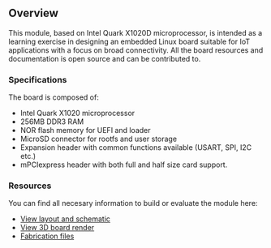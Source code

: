 ## Overview
This module, based on Intel Quark X1020D microprocessor, is intended as a learning exercise in designing an embedded Linux board suitable for IoT applications with a focus on broad connectivity. All the board resources and documentation is open source and can be contributed to.

### Specifications
The board is composed of:
  * Intel Quark X1020 microprocessor
  * 256MB DDR3 RAM
  * NOR flash memory for UEFI and loader
  * MicroSD connector for rootfs and user storage
  * Expansion header with common functions available (USART, SPI, I2C etc.)
  * mPCIexpress header with both full and half size card support.

### Resources
You can find all necesary information to build or evaluate the module here:
   - [View layout and schematic](.) 
   - [View 3D board render](https://a360.co/2vnUFIM)
   - [Fabrication files](https://github.com/vd-rd/sbc_quark_x1000/releases)
